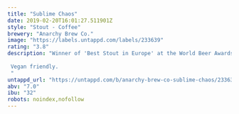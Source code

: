 ```yaml
---
title: "Sublime Chaos"
date: 2019-02-20T16:01:27.511901Z
style: "Stout - Coffee"
brewery: "Anarchy Brew Co."
image: "https://labels.untappd.com/labels/233639"
rating: "3.8"
description: "Winner of 'Best Stout in Europe' at the World Beer Awards 2015. Our dark, voluptuous breakfast stout is infused with Ethiopian Guji natural coffee beans from Stafford-based coffee roaster, Hasbean. Velvety and viscous, it's balanced delicately with New Zealand hops.  Vegan friendly. "
untappd_url: "https://untappd.com/b/anarchy-brew-co-sublime-chaos/233639"
abv: "7.0"
ibu: "32"
robots: noindex,nofollow
---
```

